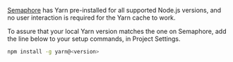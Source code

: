 [Semaphore](https://semaphoreci.com/) has Yarn pre-installed for all
supported Node.js versions, and no user interaction is required for the Yarn
cache to work.

To assure that your local Yarn version matches the one on Semaphore, add the
line below to your setup commands, in Project Settings.

```sh
npm install -g yarn@<version>
```

